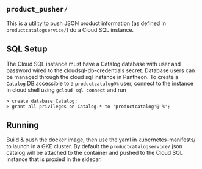 ## `product_pusher/`

This is a utility to push JSON product information (as defined in
`productcatalogservice/`) do a Cloud SQL instance.

## SQL Setup
The Cloud SQL instance must have a Catalog database with user and password wired
to the cloudsql-db-credentials secret. Database users can be managed through the
cloud sql instance in Pantheon. To create a `Catalog` DB accessible to a
`productcatalog@%` user, connect to the instance in cloud shell using `gcloud sql
connect` and run
```
> create database Catalog;
> grant all privileges on Catalog.* to 'productcatalog'@'%';
```

## Running
Build & push the docker image, then use the yaml in kubernetes-manifests/ to
launch in a GKE cluster. By default the `productcatalogservice/` json catalog
will be attached to the container and pushed to the Cloud SQL instance that is
proxied in the sidecar.

